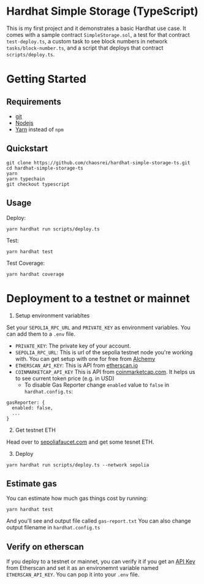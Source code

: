 # Hardhat Simple Storage (TypeScript)

This is my first project and it demonstrates a basic Hardhat use case. It comes with a sample contract `SimpleStorage.sol`, a test for that contract `test-deploy.ts`, a custom task to see block numbers in network `tasks/block-number.ts`, and a script that deploys that contract `scripts/deploy.ts`.

# Getting Started

## Requirements

- [git](https://git-scm.com/book/en/v2/Getting-Started-Installing-Git)
- [Nodejs](https://nodejs.org/en/)
- [Yarn](https://yarnpkg.com/getting-started/install) instead of `npm`

## Quickstart

```shell
git clone https://github.com/chaosrei/hardhat-simple-storage-ts.git
cd hardhat-simple-storage-ts
yarn
yarn typechain
git checkout typescript
```

## Usage

Deploy:

```shell
yarn hardhat run scripts/deploy.ts
```

Test:

```shell
yarn hardhat test
```

Test Coverage:

```shell
yarn hardhat coverage
```

# Deployment to a testnet or mainnet

1. Setup environment variabltes

Set your `SEPOLIA_RPC_URL` and `PRIVATE_KEY` as environment variables. You can add them to a `.env` file.

- `PRIVATE_KEY`: The private key of your account.
- `SEPOLIA_RPC_URL`: This is url of the sepolia testnet node you're working with. You can get setup with one for free from [Alchemy](https://alchemy.com/)
- `ETHERSCAN_API_KEY`: This is API from [etherscan.io](https://etherscan.io)
- `COINMARKETCAP_API_KEY` This is API from [coinmarketcap.com](https://coinmarketcap.com/). It helps us to see current token price (e.g. in USD)
  - To disable Gas Reporter change `enabled` value to `false` in `hardhat.config.ts`:

```
gasReporter: {
  enabled: false,
  ...
}
```

2. Get testnet ETH

Head over to [sepoliafaucet.com](https://sepoliafaucet.com/) and get some tesnet ETH.

3. Deploy

```
yarn hardhat run scripts/deploy.ts --network sepolia
```

## Estimate gas

You can estimate how much gas things cost by running:

```
yarn hardhat test
```

And you'll see and output file called `gas-report.txt`
You can also change output filename in `hardhat.config.ts`

## Verify on etherscan

If you deploy to a testnet or mainnet, you can verify it if you get an [API Key](https://etherscan.io/myapikey) from Etherscan and set it as an environemnt variable named `ETHERSCAN_API_KEY`. You can pop it into your `.env` file.
